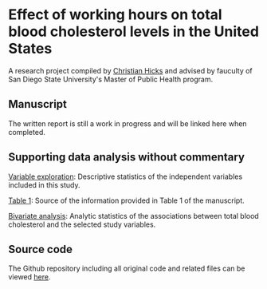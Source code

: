 # Effect of working hours on total blood cholesterol levels in the United States
A research project compiled by <a href="https://www.linkedin.com/in/christianjhicks/" title="LinkedIn">Christian Hicks</a> and advised by fauculty of San Diego State University's Master of Public Health program.

## Manuscript

The written report is still a work in progress and will be linked here when completed.

## Supporting data analysis without commentary

<a href="https://hicks017.github.io/MPH-Thesis/output/02_exploratory_3.html" title="Exploratory">Variable exploration</a>: Descriptive statistics of the independent variables included in this study.

<a href="https://hicks017.github.io/MPH-Thesis/output/03_tableone_2.html" title="Table 1">Table 1</a>: Source of the information provided in Table 1 of the manuscript.

<a href="https://hicks017.github.io/MPH-Thesis/output/04_bivariate_3.html" title="Bivariate">Bivariate analysis</a>: Analytic statistics of the associations between total blood cholesterol and the selected study variables.

## Source code

The Github repository including all original code and related files can be viewed <a href="https://github.com/hicks017/MPH-Thesis" title="Source code">here</a>.
